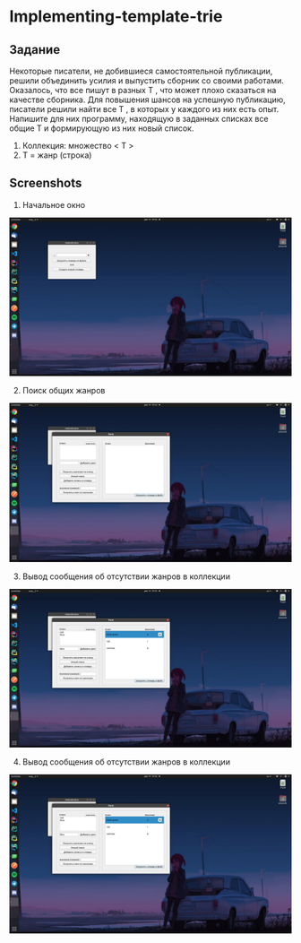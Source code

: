 # Implementing-template-trie

## Задание
Некоторые писатели, не добившиеся самостоятельной публикации, решили объединить усилия и выпустить сборник со своими работами. Оказалось, что все пишут в разных T , что может плохо сказаться на качестве сборника. Для повышения шансов на успешную публикацию, писатели решили найти все T , в которых у каждого из них есть опыт. Напишите для них программу, находящую в заданных списках все общие T  и формирующую из них новый список.
1. Коллекция: множество < T >
2. T = жанр (строка)

## Screenshots
1. Начальное окно

![main page](https://github.com/AlexandrNemashkalo/Implementing-template-trie/blob/main/screens/1.png)

2. Поиск общих жанров

![second](https://github.com/AlexandrNemashkalo/Implementing-template-trie/blob/main/screens/2.png)

3. Вывод сообщения об отсутствии жанров в коллекции

![item](https://github.com/AlexandrNemashkalo/Implementing-template-trie/blob/main/screens/3.png)

4. Вывод сообщения об отсутствии жанров в коллекции

![item](https://github.com/AlexandrNemashkalo/Implementing-template-trie/blob/main/screens/3.png)
